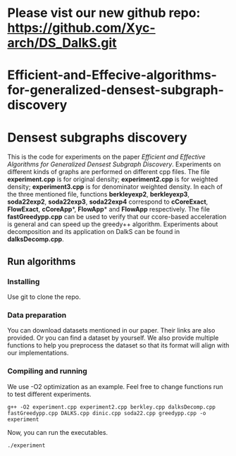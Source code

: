 # Please vist our new github repo: **https://github.com/Xyc-arch/DS_DalkS.git**

# Efficient-and-Effecive-algorithms-for-generalized-densest-subgraph-discovery


# Densest subgraphs discovery
 
This is the code for experiments on the paper *Efficient and Effective Algorithms for Generalized Densest Subgraph Discovery*. Experiments on different kinds of graphs are performed on different cpp files. The file __experiment.cpp__ is for original density; __experiment2.cpp__ is for weighted density; __experiment3.cpp__ is for denominator weighted density. In each of the three mentioned file, functions __berkleyexp2__, __berkleyexp3__, __soda22exp2__, __soda22exp3__, __soda22exp4__ correspond to __cCoreExact__, __FlowExact__, __cCoreApp__\*, __FlowApp__* and __FlowApp__ respectively. The file __fastGreedypp.cpp__ can be used to verify that our ccore-based acceleration is general and can speed up the greedy++ algorithm. Experiments about decomposition and its application on DalkS can be found in __dalksDecomp.cpp__.
 
## Run algorithms
 
### Installing
Use git to clone the repo.
 
### Data preparation
You can download datasets mentioned in our paper. Their links are also provided. Or you can find a dataset by yourself. We also provide multiple functions to help you preprocess the dataset so that its format will align with our implementations.
 
### Compiling and running
We use -O2 optimization as an example. Feel free to change functions run to test different experiments. 
```
g++ -O2 experiment.cpp experiment2.cpp berkley.cpp dalksDecomp.cpp fastGreedypp.cpp DALKS.cpp dinic.cpp soda22.cpp greedypp.cpp -o experiment
```
Now, you can run the executables. 

```
./experiment
```

 




